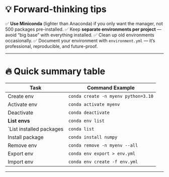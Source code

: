 # 💡 Forward-thinking tips

✅ **Use Miniconda** (lighter than Anaconda) if you only want the manager, not 500 packages pre-installed.
✅ Keep **separate environments per project** — avoid “big base” with everything installed.
✅ Clean up old environments occasionally.
✅ Document your environment with `environment.yml` — it’s professional, reproducible, and future-proof.

---

# 🔥 Quick summary table

| Task            | Command Example                     |
| --------------- | ----------------------------------- |
| Create env      | `conda create -n myenv python=3.10` |
| Activate env    | `conda activate myenv`              |
| Deactivate      | `conda deactivate`                  |
| **List envs**       | `conda env list`                    |
| `List installed packages      | `conda list`       |
| Install package | `conda install numpy`               |
| Remove env      | `conda remove -n myenv --all`       |
| Export env      | `conda env export > env.yml`        |
| Import env      | `conda env create -f env.yml`       |


---

